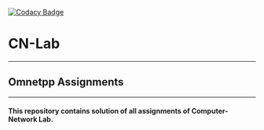 [![Codacy Badge](https://api.codacy.com/project/badge/Grade/f9ecccfe63524074a1975981706d1c53)](https://www.codacy.com/app/arpitx165/CN-Lab?utm_source=github.com&amp;utm_medium=referral&amp;utm_content=arpitx165/CN-Lab&amp;utm_campaign=Badge_Grade)
# CN-Lab

---------------------------------------------------------------------------------------------------------------------------------
                                              
##                                                  Omnetpp Assignments
 
---------------------------------------------------------------------------------------------------------------------------------
                     

#### This repository contains solution of all assignments of Computer-Network Lab.

   
